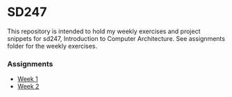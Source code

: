 # SD247

This repository is intended to hold my weekly exercises and project snippets for sd247, Introduction to Computer Architecture. See assignments folder for the weekly exercises.

### Assignments
- [Week 1](assignments/week_1.md)
- [Week 2](assignments/week_2.md)